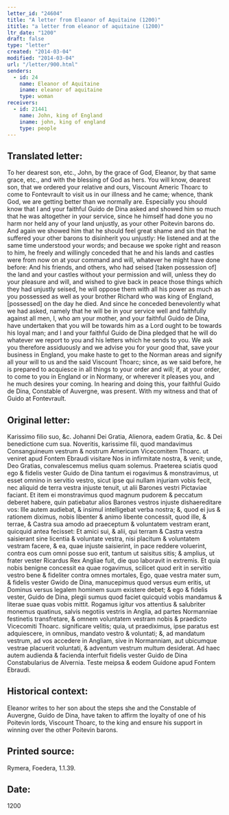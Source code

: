 ```yaml
---
letter_id: "24604"
title: "A letter from Eleanor of Aquitaine (1200)"
ititle: "a letter from eleanor of aquitaine (1200)"
ltr_date: "1200"
draft: false
type: "letter"
created: "2014-03-04"
modified: "2014-03-04"
url: "/letter/900.html"
senders:
  - id: 24
    name: Eleanor of Aquitaine
    iname: eleanor of aquitaine
    type: woman
receivers:
  - id: 21441
    name: John, king of England
    iname: john, king of england
    type: people
---
```

<h2> Translated letter:</h2>To her dearest son, etc., John, by the grace of God, Eleanor, by that same grace, etc., and with the blessing of God as hers.
You will know, dearest son, that we ordered your relative and ours, Viscount Americ Thoarc to come to Fontevrault to visit us in our illness and he came; whence, thank God, we are getting better than we normally are.  Especially you should know that I and your faithful Guido de Dina asked and showed him so much that he was altogether in your service, since he himself had done you no harm nor held any of your land unjustly, as your other Poitevin barons do.
And again we showed him that he should feel great shame and sin that he suffered your other barons to disinherit you unjustly:  He listened and at the same time understood your words; and because we spoke right and reason to him, he freely and willingly conceded that he and his lands and castles were from now on at your command and will, whatever he might have done before:  And his friends, and others, who had seised [taken possession of] the land and your castles without your permission and will, unless they do your pleasure and will, and wished to give back in peace  those things which they had unjustly seised, he will oppose them with all his power as much as you possessed as well as your brother Richard who was king of England, [possessed] on the day he died.
And since he conceded benevolently what we had asked, namely that he will be in your service well and faithfully against all men, I, who am your mother, and your faithful Guido de Dina, have undertaken that you will be towards him as a Lord ought to be towards his loyal man; and I and your faithful Guido de Dina pledged that he will do whatever we report to you and his letters which he sends to you.
We ask you therefore assiduously and we advise you for your good that, save your business in England, you make haste to get to the Norman areas and signify all your will to us and the said Viscount Thoarc;  since, as we said before, he is prepared to acquiesce in all things to your order and will; if, at your order, to come to you in England or in Normany, or wherever it pleases you, and he much desires your coming.
In hearing and doing this, your faithful Guido de Dina, Constable of Auvergne, was present.
With my witness and that of Guido at Fontevrault.
<h2 class="mt-4"> Original letter:</h2>Karissimo filio suo, &c. Johanni Dei Gratia, Alienora, eadem Gratia, &c. & Dei benedictione cum sua.
Noveritis, karissime fili, quod mandavimus Consanguineum vestrum & nostrum Americum Vicecomitem Thoarc. ut veniret apud Fontem Ebraudi visitare Nos in infirmitate nostra, & venit; unde, Deo Gratias, convalescemus melius quam solemus.
Praeterea sciatis quod ego & fidelis vester Guido de Dina tantum ei rogavimus & monstravimus, ut esset omnino in servitio vestro, sicut ipse qui nullam injuriam vobis fecit, nec aliquid de terra vestra injuste tenuit, ut alii Barones vestri Pictaviae faciant.
Et item ei monstravimus quod magnum pudorem & peccatum deberet habere, quin patiebatur alios Barones vestros injuste dishaereditare vos:  Ille autem audiebat, & insimul intelligebat verba nostra; &, quod ei jus & rationem diximus, nobis libenter & animo libente concessit, quod ille, & terrae, & Castra sua amodo ad praeceptum & voluntatem vestram erant, quicquid antea fecisset:  Et amici sui, & alii, qui terram & Castra vestra saisierant sine licentia & voluntate vestra, nisi placitum & voluntatem vestram facere, & ea, quae injuste saisierint, in pace reddere voluerint, contra eos cum omni posse suo erit, tantum ut saisitus sitis; & amplius, ut frater vester Ricardus Rex Angliae fuit, die quo laboravit in extremis.
Et quia nobis benigne concessit ea quae rogavimus, scilicet quod erit in servitio vestro bene & fideliter contra omnes mortales, Ego, quae vestra mater sum, & fidelis vester Gwido de Dina, manucepimus quod versus eum eritis, ut Dominus versus legalem hominem suum existere debet; & ego & fidelis vester, Guido de Dina, plegii sumus quod faciet quicquid vobis mandamus & literae suae quas vobis mittit.
Rogamus igitur vos attentius & salubriter monemus quatinus, salvis negotiis vestris in Anglia, ad partes Normanniae festinetis transfretare, & omnem voluntatem vestram nobis & praedicto Vicecomiti Thoarc. significare velitis; quia, ut praediximus, ipse paratus est adquiescere, in omnibus, mandato vestro & voluntati; &, ad mandatum vestrum, ad vos accedere in Angliam, sive in Normanniam, aut ubicumque vestrae placuerit voluntati, & adventum vestrum multum desiderat.
Ad haec autem audienda & facienda interfuit fidelis vester Guido de Dina Constabularius de Alvernia.
Teste meipsa & eodem Guidone apud Fontem Ebraudi.
<h2 class="mt-4"> Historical context:</h2>Eleanor writes to her son about the steps she and the Constable of Auvergne, Guido de Dina, have taken to affirm the loyalty of one of his Poitevin lords, Viscount Thoarc, to the king and ensure his support in winning over the other Poitevin barons.
<h2 class="mt-4"> Printed source:</h2>Rymera, Foedera, 1.1.39.
<h2 class="mt-4"> Date:</h2>1200
